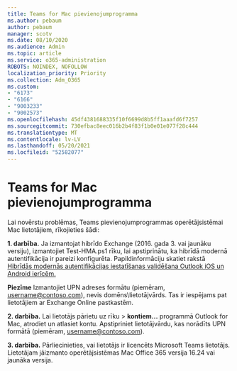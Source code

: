 ```yaml
---
title: Teams for Mac pievienojumprogramma
ms.author: pebaum
author: pebaum
manager: scotv
ms.date: 08/10/2020
ms.audience: Admin
ms.topic: article
ms.service: o365-administration
ROBOTS: NOINDEX, NOFOLLOW
localization_priority: Priority
ms.collection: Adm_O365
ms.custom:
- "6173"
- "6166"
- "9003233"
- "9002573"
ms.openlocfilehash: 45df4381688335f10f6699d8b5ff1aaafd6f7257
ms.sourcegitcommit: 730efbac8eec016b2b4f83f1b0e01e077f28c444
ms.translationtype: MT
ms.contentlocale: lv-LV
ms.lasthandoff: 05/20/2021
ms.locfileid: "52582077"
---
```

# <a name="teams-add-in-for-mac"></a>Teams for Mac pievienojumprogramma

Lai novērstu problēmas, Teams pievienojumprogrammas operētājsistēmai Mac lietotājiem, rīkojieties šādi:

**1. darbība.** Ja izmantojat hibrīdo Exchange (2016. gada 3. vai jaunāku versiju), izmantojiet Test-HMA.ps1 rīku, lai apstiprinātu, ka hibrīdā modernā autentifikācija ir pareizi konfigurēta. Papildinformāciju skatiet rakstā [Hibrīdās modernās autentifikācijas iestatīšanas validēšana Outlook iOS un Android ierīcēm.](https://aka.ms/TestHMAEAS)  

**Piezīme** Izmantojiet UPN adreses formātu (piemēram, [username@contoso.com](mailto:username@contoso.com)), nevis domēns\lietotājvārds. Tas ir iespējams pat lietotājiem ar Exchange Online pastkastēm.

**2. darbība.** Lai lietotājs pārietu uz rīku   >  **kontiem...** programmā Outlook for Mac, atrodiet un atlasiet kontu. Apstipriniet lietotājvārdu, kas norādīts UPN formātā (piemēram, [username@contoso.com](mailto:username@contoso.com)).

**3. darbība.** Pārliecinieties, vai lietotājs ir licencēts Microsoft Teams lietotājs. Lietotājam jāizmanto operētājsistēmas Mac Office 365 versija 16.24 vai jaunāka versija.